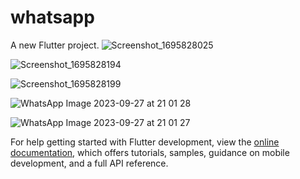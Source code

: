 # whatsapp

A new Flutter project.
![Screenshot_1695828025](https://github.com/pratikpatrimath/whatsappuiclone/assets/75774769/bf314b2b-84d4-4449-935d-e49242f9696c)

![Screenshot_1695828194](https://github.com/pratikpatrimath/whatsappuiclone/assets/75774769/afbe9499-dbc9-4a12-b845-86fb6825353c)

![Screenshot_1695828199](https://github.com/pratikpatrimath/whatsappuiclone/assets/75774769/320f1931-3da2-4d80-9ab9-dea5642feec3)

![WhatsApp Image 2023-09-27 at 21 01 28](https://github.com/pratikpatrimath/whatsappuiclone/assets/75774769/e7cd6fd1-a11e-4ed1-bc8b-12ce877a1eb0)

![WhatsApp Image 2023-09-27 at 21 01 27](https://github.com/pratikpatrimath/whatsappuiclone/assets/75774769/b4477004-b85b-4b35-831c-956cf6e235c9)

For help getting started with Flutter development, view the
[online documentation](https://docs.flutter.dev/), which offers tutorials,
samples, guidance on mobile development, and a full API reference.
